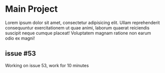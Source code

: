 # Main Project

Lorem ipsum dolor sit amet, consectetur adipisicing elit. Ullam reprehenderit consequuntur exercitationem ut quae animi, laborum quaerat reiciendis suscipit neque cumque placeat! Voluptatem magnam ratione non earum odio ex magni!

## issue #53

Working on issue 53, work for 10 minutes
